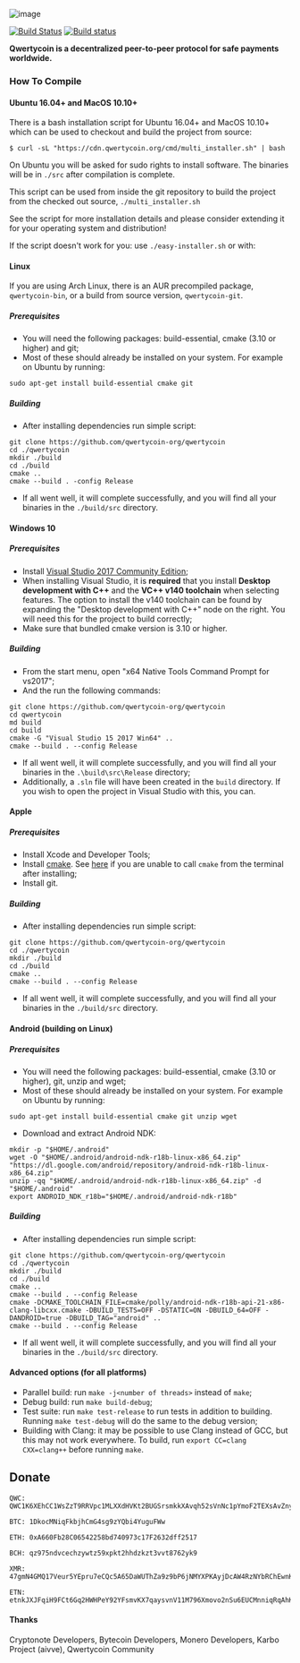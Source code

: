 ![image](https://cdn.qwertycoin.org/images/press/other/qwc-github.png)

[![Build Status](https://travis-ci.org/qwertycoin-org/qwertycoin.svg?branch=stage_1)](https://travis-ci.org/qwertycoin-org/qwertycoin)
[![Build status](https://ci.appveyor.com/api/projects/status/yhiqfap4nfdommsb?svg=true)](https://ci.appveyor.com/project/qwertycoin-org/qwertycoin)

**Qwertycoin is a decentralized peer-to-peer protocol for safe payments worldwide.**

### How To Compile

#### Ubuntu 16.04+ and MacOS 10.10+

There is a bash installation script for Ubuntu 16.04+ and MacOS 10.10+ which can be used to checkout and build the project from source:

`$ curl -sL "https://cdn.qwertycoin.org/cmd/multi_installer.sh" | bash `

On Ubuntu you will be asked for sudo rights to install software. The binaries will be in `./src` after compilation is complete.

This script can be used from inside the git repository to build the project from the checked out source, `./multi_installer.sh`

See the script for more installation details and please consider extending it for your operating system and distribution!

If the script doesn't work for you: use `./easy-installer.sh` or with:

#### Linux

If you are using Arch Linux, there is an AUR precompiled package, `qwertycoin-bin`, or a build from source version, `qwertycoin-git`.

##### Prerequisites

- You will need the following packages: build-essential, cmake (3.10 or higher) and git;
- Most of these should already be installed on your system. For example on Ubuntu by running:
```
sudo apt-get install build-essential cmake git
```

##### Building

- After installing dependencies run simple script:
```
git clone https://github.com/qwertycoin-org/qwertycoin
cd ./qwertycoin
mkdir ./build
cd ./build
cmake ..
cmake --build . -config Release
```
- If all went well, it will complete successfully, and you will find all your binaries in the `./build/src` directory.

#### Windows 10

##### Prerequisites

- Install [Visual Studio 2017 Community Edition](https://www.visualstudio.com/thank-you-downloading-visual-studio/?sku=Community&rel=15&page=inlineinstall);
- When installing Visual Studio, it is **required** that you install **Desktop development with C++** and the **VC++ v140 toolchain** when selecting features. The option to install the v140 toolchain can be found by expanding the "Desktop development with C++" node on the right. You will need this for the project to build correctly;
- Make sure that bundled cmake version is 3.10 or higher.

##### Building

- From the start menu, open "x64 Native Tools Command Prompt for vs2017";
- And the run the following commands:
```
git clone https://github.com/qwertycoin-org/qwertycoin
cd qwertycoin
md build
cd build
cmake -G "Visual Studio 15 2017 Win64" ..
cmake --build . --config Release
```
- If all went well, it will complete successfully, and you will find all your binaries in the `.\build\src\Release` directory;
- Additionally, a `.sln` file will have been created in the `build` directory. If you wish to open the project in Visual Studio with this, you can.

#### Apple

##### Prerequisites

- Install Xcode and Developer Tools;
- Install [cmake](https://cmake.org/). See [here](https://stackoverflow.com/questions/23849962/cmake-installer-for-mac-fails-to-create-usr-bin-symlinks) if you are unable to call `cmake` from the terminal after installing;
- Install git.

##### Building

- After installing dependencies run simple script:
```
git clone https://github.com/qwertycoin-org/qwertycoin
cd ./qwertycoin
mkdir ./build
cd ./build
cmake ..
cmake --build . --config Release
```
- If all went well, it will complete successfully, and you will find all your binaries in the `./build/src` directory.

#### Android (building on Linux)

##### Prerequisites

- You will need the following packages: build-essential, cmake (3.10 or higher), git, unzip and wget;
- Most of these should already be installed on your system. For example on Ubuntu by running:
```
sudo apt-get install build-essential cmake git unzip wget
```
- Download and extract Android NDK:
```
mkdir -p "$HOME/.android"
wget -O "$HOME/.android/android-ndk-r18b-linux-x86_64.zip" "https://dl.google.com/android/repository/android-ndk-r18b-linux-x86_64.zip"
unzip -qq "$HOME/.android/android-ndk-r18b-linux-x86_64.zip" -d "$HOME/.android"
export ANDROID_NDK_r18b="$HOME/.android/android-ndk-r18b"
```

##### Building

- After installing dependencies run simple script:
```
git clone https://github.com/qwertycoin-org/qwertycoin
cd ./qwertycoin
mkdir ./build
cd ./build
cmake ..
cmake --build . --config Release
cmake -DCMAKE_TOOLCHAIN_FILE=cmake/polly/android-ndk-r18b-api-21-x86-clang-libcxx.cmake -DBUILD_TESTS=OFF -DSTATIC=ON -DBUILD_64=OFF -DANDROID=true -DBUILD_TAG="android" ..
cmake --build . --config Release
```
- If all went well, it will complete successfully, and you will find all your binaries in the `./build/src` directory.

#### Advanced options (for all platforms)

* Parallel build: run `make -j<number of threads>` instead of `make`;
* Debug build: run `make build-debug`;
* Test suite: run `make test-release` to run tests in addition to building. Running `make test-debug` will do the same to the debug version;
* Building with Clang: it may be possible to use Clang instead of GCC, but this may not work everywhere. To build, run `export CC=clang CXX=clang++` before running `make`.

## Donate

```
QWC: QWC1K6XEhCC1WsZzT9RRVpc1MLXXdHVKt2BUGSrsmkkXAvqh52sVnNc1pYmoF2TEXsAvZnyPaZu8MW3S8EWHNfAh7X2xa63P7Y
```
```
BTC: 1DkocMNiqFkbjhCmG4sg9zYQbi4YuguFWw
```
```
ETH: 0xA660Fb28C06542258bd740973c17F2632dff2517
```
```
BCH: qz975ndvcechzywtz59xpkt2hhdzkzt3vvt8762yk9
```
```
XMR: 47gmN4GMQ17Veur5YEpru7eCQc5A65DaWUThZa9z9bP6jNMYXPKAyjDcAW4RzNYbRChEwnKu1H3qt9FPW9CnpwZgNscKawX
```
```
ETN: etnkJXJFqiH9FCt6Gq2HWHPeY92YFsmvKX7qaysvnV11M796Xmovo2nSu6EUCMnniqRqAhKX9AQp31GbG3M2DiVM3qRDSQ5Vwq
```

#### Thanks

Cryptonote Developers, Bytecoin Developers, Monero Developers, Karbo Project (aivve), Qwertycoin Community
